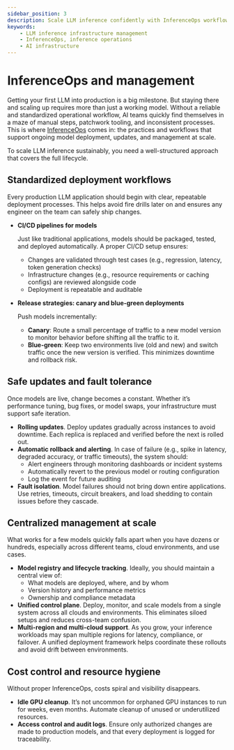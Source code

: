 ```yaml
---
sidebar_position: 3
description: Scale LLM inference confidently with InferenceOps workflows and infrastructure best practices.
keywords:
    - LLM inference infrastructure management
    - InferenceOps, inference operations
    - AI infrastructure
---
```


# InferenceOps and management

Getting your first LLM into production is a big milestone. But staying there and scaling up requires more than just a working model. Without a reliable and standardized operational workflow, AI teams quickly find themselves in a maze of manual steps, patchwork tooling, and inconsistent processes. This is where [InferenceOps](https://www.bentoml.com/blog/what-is-inference-ops) comes in: the practices and workflows that support ongoing model deployment, updates, and management at scale.

To scale LLM inference sustainably, you need a well-structured approach that covers the full lifecycle.

## Standardized deployment workflows

Every production LLM application should begin with clear, repeatable deployment processes. This helps avoid fire drills later on and ensures any engineer on the team can safely ship changes.

- **CI/CD pipelines for models**
    
    Just like traditional applications, models should be packaged, tested, and deployed automatically. A proper CI/CD setup ensures:
    
    - Changes are validated through test cases (e.g., regression, latency, token generation checks)
    - Infrastructure changes (e.g., resource requirements or caching configs) are reviewed alongside code
    - Deployment is repeatable and auditable
- **Release strategies: canary and blue-green deployments**
    
    Push models incrementally:
    
    - **Canary**: Route a small percentage of traffic to a new model version to monitor behavior before shifting all the traffic to it.
    - **Blue-green**: Keep two environments live (old and new) and switch traffic once the new version is verified. This minimizes downtime and rollback risk.

## Safe updates and fault tolerance

Once models are live, change becomes a constant. Whether it’s performance tuning, bug fixes, or model swaps, your infrastructure must support safe iteration.

- **Rolling updates**. Deploy updates gradually across instances to avoid downtime. Each replica is replaced and verified before the next is rolled out.
- **Automatic rollback and alerting**. In case of failure (e.g., spike in latency, degraded accuracy, or traffic timeouts), the system should:
    - Alert engineers through monitoring dashboards or incident systems
    - Automatically revert to the previous model or routing configuration
    - Log the event for future auditing
- **Fault isolation**. Model failures should not bring down entire applications. Use retries, timeouts, circuit breakers, and load shedding to contain issues before they cascade.

## Centralized management at scale

What works for a few models quickly falls apart when you have dozens or hundreds, especially across different teams, cloud environments, and use cases.

- **Model registry and lifecycle tracking**. Ideally, you should maintain a central view of:
    - What models are deployed, where, and by whom
    - Version history and performance metrics
    - Ownership and compliance metadata
- **Unified control plane**. Deploy, monitor, and scale models from a single system across all clouds and environments. This eliminates siloed setups and reduces cross-team confusion.
- **Multi-region and multi-cloud support**. As you grow, your inference workloads may span multiple regions for latency, compliance, or failover. A unified deployment framework helps coordinate these rollouts and avoid drift between environments.

## Cost control and resource hygiene

Without proper InferenceOps, costs spiral and visibility disappears.

- **Idle GPU cleanup**. It’s not uncommon for orphaned GPU instances to run for weeks, even months. Automate cleanup of unused or underutilized resources.
- **Access control and audit logs**. Ensure only authorized changes are made to production models, and that every deployment is logged for traceability.